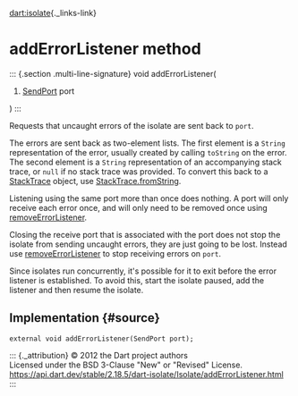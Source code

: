 [dart:isolate](../../dart-isolate/dart-isolate-library){._links-link}

addErrorListener method
=======================

::: {.section .multi-line-signature}
void addErrorListener(

1.  [SendPort](../sendport-class) port

)
:::

Requests that uncaught errors of the isolate are sent back to `port`.

The errors are sent back as two-element lists. The first element is a
`String` representation of the error, usually created by calling
`toString` on the error. The second element is a `String` representation
of an accompanying stack trace, or `null` if no stack trace was
provided. To convert this back to a
[StackTrace](../../dart-core/stacktrace-class) object, use
[StackTrace.fromString](../../dart-core/stacktrace/stacktrace.fromstring).

Listening using the same port more than once does nothing. A port will
only receive each error once, and will only need to be removed once
using [removeErrorListener](removeerrorlistener).

Closing the receive port that is associated with the port does not stop
the isolate from sending uncaught errors, they are just going to be
lost. Instead use [removeErrorListener](removeerrorlistener) to stop
receiving errors on `port`.

Since isolates run concurrently, it\'s possible for it to exit before
the error listener is established. To avoid this, start the isolate
paused, add the listener and then resume the isolate.

Implementation {#source}
--------------

``` {.language-dart data-language="dart"}
external void addErrorListener(SendPort port);
```

::: {._attribution}
© 2012 the Dart project authors\
Licensed under the BSD 3-Clause \"New\" or \"Revised\" License.\
<https://api.dart.dev/stable/2.18.5/dart-isolate/Isolate/addErrorListener.html>
:::
